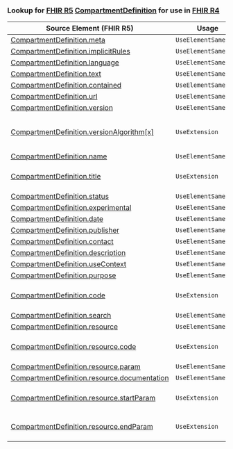 ### Lookup for [FHIR R5](https://hl7.org/fhir/R5/) [CompartmentDefinition](https://hl7.org/fhir/R5/CompartmentDefinition.html) for use in [FHIR R4](https://hl7.org/fhir/R4/)

| Source Element (FHIR R5) | Usage | Target |
| -------------- | ----- | ------ |
| [CompartmentDefinition.meta](https://hl7.org/fhir/R5/CompartmentDefinition.html#resource) | `UseElementSameName` | [CompartmentDefinition.meta](https://hl7.org/fhir/R4/CompartmentDefinition.html#resource) |
| [CompartmentDefinition.implicitRules](https://hl7.org/fhir/R5/CompartmentDefinition.html#resource) | `UseElementSameName` | [CompartmentDefinition.implicitRules](https://hl7.org/fhir/R4/CompartmentDefinition.html#resource) |
| [CompartmentDefinition.language](https://hl7.org/fhir/R5/CompartmentDefinition.html#resource) | `UseElementSameName` | [CompartmentDefinition.language](https://hl7.org/fhir/R4/CompartmentDefinition.html#resource) |
| [CompartmentDefinition.text](https://hl7.org/fhir/R5/CompartmentDefinition.html#resource) | `UseElementSameName` | [CompartmentDefinition.text](https://hl7.org/fhir/R4/CompartmentDefinition.html#resource) |
| [CompartmentDefinition.contained](https://hl7.org/fhir/R5/CompartmentDefinition.html#resource) | `UseElementSameName` | [CompartmentDefinition.contained](https://hl7.org/fhir/R4/CompartmentDefinition.html#resource) |
| [CompartmentDefinition.url](https://hl7.org/fhir/R5/CompartmentDefinition.html#resource) | `UseElementSameName` | [CompartmentDefinition.url](https://hl7.org/fhir/R4/CompartmentDefinition.html#resource) |
| [CompartmentDefinition.version](https://hl7.org/fhir/R5/CompartmentDefinition.html#resource) | `UseElementSameName` | [CompartmentDefinition.version](https://hl7.org/fhir/R4/CompartmentDefinition.html#resource) |
| [CompartmentDefinition.versionAlgorithm[x]](https://hl7.org/fhir/R5/CompartmentDefinition.html#resource) | `UseExtension` | [http://hl7.org/fhir/5.0/StructureDefinition/extension-CompartmentDefinition.versionAlgorithm](StructureDefinition-ext-R5-CompartmentDefinition.versionAlgorithm.html) |
| [CompartmentDefinition.name](https://hl7.org/fhir/R5/CompartmentDefinition.html#resource) | `UseElementSameName` | [CompartmentDefinition.name](https://hl7.org/fhir/R4/CompartmentDefinition.html#resource) |
| [CompartmentDefinition.title](https://hl7.org/fhir/R5/CompartmentDefinition.html#resource) | `UseExtension` | [http://hl7.org/fhir/5.0/StructureDefinition/extension-CompartmentDefinition.title](StructureDefinition-ext-R5-CompartmentDefinition.title.html) |
| [CompartmentDefinition.status](https://hl7.org/fhir/R5/CompartmentDefinition.html#resource) | `UseElementSameName` | [CompartmentDefinition.status](https://hl7.org/fhir/R4/CompartmentDefinition.html#resource) |
| [CompartmentDefinition.experimental](https://hl7.org/fhir/R5/CompartmentDefinition.html#resource) | `UseElementSameName` | [CompartmentDefinition.experimental](https://hl7.org/fhir/R4/CompartmentDefinition.html#resource) |
| [CompartmentDefinition.date](https://hl7.org/fhir/R5/CompartmentDefinition.html#resource) | `UseElementSameName` | [CompartmentDefinition.date](https://hl7.org/fhir/R4/CompartmentDefinition.html#resource) |
| [CompartmentDefinition.publisher](https://hl7.org/fhir/R5/CompartmentDefinition.html#resource) | `UseElementSameName` | [CompartmentDefinition.publisher](https://hl7.org/fhir/R4/CompartmentDefinition.html#resource) |
| [CompartmentDefinition.contact](https://hl7.org/fhir/R5/CompartmentDefinition.html#resource) | `UseElementSameName` | [CompartmentDefinition.contact](https://hl7.org/fhir/R4/CompartmentDefinition.html#resource) |
| [CompartmentDefinition.description](https://hl7.org/fhir/R5/CompartmentDefinition.html#resource) | `UseElementSameName` | [CompartmentDefinition.description](https://hl7.org/fhir/R4/CompartmentDefinition.html#resource) |
| [CompartmentDefinition.useContext](https://hl7.org/fhir/R5/CompartmentDefinition.html#resource) | `UseElementSameName` | [CompartmentDefinition.useContext](https://hl7.org/fhir/R4/CompartmentDefinition.html#resource) |
| [CompartmentDefinition.purpose](https://hl7.org/fhir/R5/CompartmentDefinition.html#resource) | `UseElementSameName` | [CompartmentDefinition.purpose](https://hl7.org/fhir/R4/CompartmentDefinition.html#resource) |
| [CompartmentDefinition.code](https://hl7.org/fhir/R5/CompartmentDefinition.html#resource) | `UseExtension` | [http://hl7.org/fhir/5.0/StructureDefinition/extension-CompartmentDefinition.code](StructureDefinition-ext-R5-CompartmentDefinition.code.html) |
| [CompartmentDefinition.search](https://hl7.org/fhir/R5/CompartmentDefinition.html#resource) | `UseElementSameName` | [CompartmentDefinition.search](https://hl7.org/fhir/R4/CompartmentDefinition.html#resource) |
| [CompartmentDefinition.resource](https://hl7.org/fhir/R5/CompartmentDefinition.html#resource) | `UseElementSameName` | [CompartmentDefinition.resource](https://hl7.org/fhir/R4/CompartmentDefinition.html#resource) |
| [CompartmentDefinition.resource.code](https://hl7.org/fhir/R5/CompartmentDefinition.html#resource) | `UseExtension` | [http://hl7.org/fhir/5.0/StructureDefinition/extension-CompartmentDefinition.resource.code](StructureDefinition-ext-R5-CD.re.code.html) |
| [CompartmentDefinition.resource.param](https://hl7.org/fhir/R5/CompartmentDefinition.html#resource) | `UseElementSameName` | [CompartmentDefinition.resource.param](https://hl7.org/fhir/R4/CompartmentDefinition.html#resource) |
| [CompartmentDefinition.resource.documentation](https://hl7.org/fhir/R5/CompartmentDefinition.html#resource) | `UseElementSameName` | [CompartmentDefinition.resource.documentation](https://hl7.org/fhir/R4/CompartmentDefinition.html#resource) |
| [CompartmentDefinition.resource.startParam](https://hl7.org/fhir/R5/CompartmentDefinition.html#resource) | `UseExtension` | [http://hl7.org/fhir/5.0/StructureDefinition/extension-CompartmentDefinition.resource.startParam](StructureDefinition-ext-R5-CD.re.startParam.html) |
| [CompartmentDefinition.resource.endParam](https://hl7.org/fhir/R5/CompartmentDefinition.html#resource) | `UseExtension` | [http://hl7.org/fhir/5.0/StructureDefinition/extension-CompartmentDefinition.resource.endParam](StructureDefinition-ext-R5-CD.re.endParam.html) |
